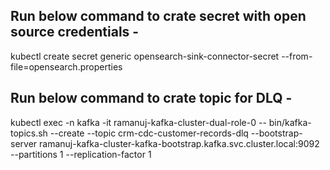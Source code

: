 ## Run below command to crate secret with open source credentials - 

kubectl create secret generic opensearch-sink-connector-secret --from-file=opensearch.properties


## Run below command to crate topic for DLQ - 

kubectl exec -n kafka -it ramanuj-kafka-cluster-dual-role-0 -- bin/kafka-topics.sh --create --topic crm-cdc-customer-records-dlq --bootstrap-server ramanuj-kafka-cluster-kafka-bootstrap.kafka.svc.cluster.local:9092 --partitions 1 --replication-factor 1
